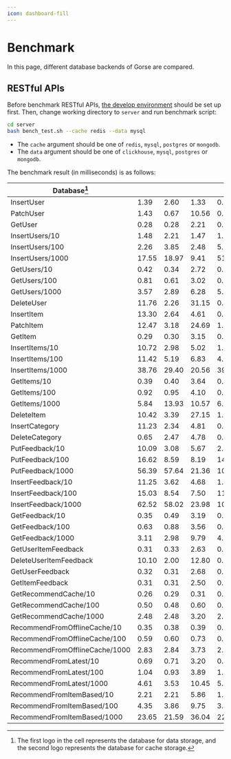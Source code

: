 ```yaml
---
icon: dashboard-fill
---
```

# Benchmark

In this page, different database backends of Gorse are compared.

## RESTful APIs

Before benchmark RESTful APIs, [the develop environment](contribution-guide#setup-develop-environment) should be set up first. Then, change working directory to `server` and run benchmark script:

```bash
cd server
bash bench_test.sh --cache redis --data mysql
```

- The `cache` argument should be one of `redis`, `mysql`, `postgres` or `mongodb`.
- The `data` argument should be one of `clickhouse`, `mysql`, `postgres` or `mongodb`.

The benchmark result (in milliseconds) is as follows:

| Database[^1] | <FontIcon icon="mysql"/> <FontIcon icon="redis"/> | <FontIcon icon="postgresql"/> <FontIcon icon="redis"/> | <FontIcon icon="clickhouse"/> <FontIcon icon="redis"/> | <FontIcon icon="mongodb"/> <FontIcon icon="redis"/> | <FontIcon icon="mysql"/> <FontIcon icon="mysql"/> | <FontIcon icon="postgresql"/> <FontIcon icon="postgresql"/> | <FontIcon icon="mongodb"/> <FontIcon icon="mongodb"/> |
|-|-|-|-|-|-|-|-|
| InsertUser | 1.39 | 2.60 | 1.33 | 0.45 | 17.97 | 4.03 | 0.41 |
| PatchUser | 1.43 | 0.67 | 10.56 | 0.44 | 19.55 | 4.49 | 0.41 |
| GetUser | 0.28 | 0.28 | 2.21 | 0.30 | 0.30 | 0.30 | 0.20 |
| InsertUsers/10 | 1.48 | 2.21 | 1.47 | 1.00 | 21.59 | 4.51 | 0.92 |
| InsertUsers/100 | 2.26 | 3.85 | 2.48 | 5.01 | 17.97 | 7.52 | 4.95 |
| InsertUsers/1000 | 17.55 | 18.97 | 9.41 | 51.13 | 52.84 | 40.60 | 46.63 |
| GetUsers/10 | 0.42 | 0.34 | 2.72 | 0.37 | 0.44 | 0.35 | 0.27 |
| GetUsers/100 | 0.81 | 0.61 | 3.02 | 0.83 | 0.90 | 0.69 | 0.63 |
| GetUsers/1000 | 3.57 | 2.89 | 6.28 | 5.20 | 4.81 | 10.23 | 3.85 |
| DeleteUser | 11.76 | 2.26 | 31.15 | 0.45 | 12.27 | 2.40 | 0.37 |
| InsertItem | 13.30 | 2.64 | 4.61 | 0.89 | 38.12 | 8.70 | 1.22 |
| PatchItem | 12.47 | 3.18 | 24.69 | 1.30 | 41.50 | 9.47 | 1.80 |
| GetItem | 0.29 | 0.30 | 3.15 | 0.21 | 0.37 | 0.37 | 0.26 |
| InsertItems/10 | 10.72 | 2.98 | 5.02 | 1.09 | 18.32 | 7.57 | 2.70 |
| InsertItems/100 | 11.42 | 5.19 | 6.83 | 4.50 | 46.67 | 15.04 | 13.01 |
| InsertItems/1000 | 38.76 | 29.40 | 20.56 | 39.57 | 454.27 | 91.44 | 101.66 |
| GetItems/10 | 0.39 | 0.40 | 3.64 | 0.32 | 0.49 | 0.48 | 0.31 |
| GetItems/100 | 0.92 | 0.95 | 4.10 | 0.85 | 1.22 | 1.15 | 0.87 |
| GetItems/1000 | 5.84 | 13.93 | 10.57 | 6.65 | 7.71 | 5.85 | 6.42 |
| DeleteItem | 10.42 | 3.39 | 27.15 | 1.06 | 25.00 | 6.15 | 1.73 |
| InsertCategory | 11.23 | 2.34 | 4.81 | 0.57 | 21.02 | 4.92 | 0.71 |
| DeleteCategory | 0.65 | 2.47 | 4.78 | 0.60 | 1.03 | 2.87 | 0.64 |
| PutFeedback/10 | 10.09 | 3.08 | 5.67 | 2.28 | 31.26 | 8.33 | 2.65 |
| PutFeedback/100 | 16.62 | 8.59 | 8.19 | 14.43 | 53.50 | 20.48 | 17.79 |
| PutFeedback/1000 | 56.39 | 57.64 | 21.36 | 105.29 | 185.60 | 102.84 | 148.21 |
| InsertFeedback/10 | 11.25 | 3.62 | 4.68 | 1.93 | 32.90 | 7.96 | 2.63 |
| InsertFeedback/100 | 15.03 | 8.54 | 7.50 | 11.43 | 56.50 | 16.54 | 17.32 |
| InsertFeedback/1000 | 62.52 | 58.02 | 23.98 | 103.05 | 152.69 | 121.93 | 153.70 |
| GetFeedback/10 | 0.35 | 0.49 | 3.19 | 0.29 | 0.43 | 0.45 | 0.28 |
| GetFeedback/100 | 0.63 | 0.88 | 3.56 | 0.70 | 0.85 | 0.82 | 0.70 |
| GetFeedback/1000 | 3.11 | 2.98 | 9.79 | 4.56 | 4.26 | 2.97 | 4.78 |
| GetUserItemFeedback | 0.31 | 0.33 | 2.63 | 0.23 | 0.39 | 0.37 | 0.23 |
| DeleteUserItemFeedback | 10.10 | 2.00 | 12.80 | 0.24 | 10.93 | 2.25 | 0.28 |
| GetUserFeedback | 0.32 | 0.31 | 2.68 | 0.26 | 0.38 | 0.34 | 0.23 |
| GetItemFeedback | 0.31 | 0.31 | 2.50 | 0.22 | 0.38 | 0.35 | 0.22 |
| GetRecommendCache/10 | 0.26 | 0.29 | 0.31 | 0.27 | 0.68 | 0.63 | 0.44 |
| GetRecommendCache/100 | 0.50 | 0.48 | 0.60 | 0.49 | 3.05 | 1.30 | 1.25 |
| GetRecommendCache/1000 | 2.48 | 2.48 | 3.20 | 2.67 | 119.33 | 13.80 | 8.25 |
| RecommendFromOfflineCache/10 | 0.35 | 0.38 | 0.39 | 0.34 | 0.93 | 0.76 | 0.58 |
| RecommendFromOfflineCache/100 | 0.59 | 0.60 | 0.73 | 0.58 | 1.98 | 1.49 | 1.43 |
| RecommendFromOfflineCache/1000 | 2.83 | 2.84 | 3.73 | 2.87 | 14.69 | 5.11 | 7.89 |
| RecommendFromLatest/10 | 0.69 | 0.71 | 3.20 | 0.61 | 1.47 | 1.23 | 0.91 |
| RecommendFromLatest/100 | 1.04 | 0.93 | 3.89 | 1.13 | 2.82 | 1.69 | 2.21 |
| RecommendFromLatest/1000 | 4.61 | 3.53 | 10.45 | 5.14 | 20.44 | 5.45 | 9.37 |
| RecommendFromItemBased/10 | 2.21 | 2.21 | 5.86 | 1.94 | 6.75 | 5.10 | 3.79 |
| RecommendFromItemBased/100 | 4.35 | 3.86 | 9.75 | 3.87 | 21.53 | 10.08 | 10.81 |
| RecommendFromItemBased/1000 | 23.65 | 21.59 | 36.04 | 22.25 | 183.78 | 57.02 | 59.73 |

[^1]: The first logo in the cell represents the database for data storage, and the second logo represents the database for cache storage.
